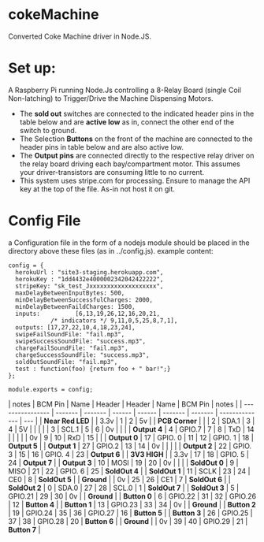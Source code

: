 # cokeMachine

Converted Coke Machine driver in Node.JS.

# Set up:

A Raspberry Pi running Node.Js controlling a 8-Relay Board (single Coil Non-latching) to Trigger/Drive the Machine Dispensing Motors.

- The **sold out** switches are connected to the indicated header pins in the table below and are **active low** as in, connect the other end of the switch to ground.
- The Selection **Buttons** on the front of the machine are connected to the header pins in table below and are also active low.
- The **Output pins** are connected directly to the respective relay driver on the relay board driving each bay/compartment motor. This assumes your driver-transistors are consuming little to no current.
- This system uses stripe.com for processing. Ensure to manage the API key at the top of the file. As-in not host it on git.

# Config File

a Configuration file in the form of a nodejs module should be placed in the directory
above these files (as in ../config.js). example content:

```
config = {
  herokuUrl : "site3-staging.herokuapp.com",
  herokuKey : "1dd4432e4000002342042422222",
  stripeKey: "sk_test_Jxxxxxxxxxxxxxxxxxxx",
  maxDelayBetweenInputBytes: 500,
  minDelayBetweenSuccessfulCharges: 2000,
  minDelayBetweenFaildCharges: 1500,
  inputs:          [6,13,19,26,12,16,20,21,
    		/* indicators */ 9,11,0,5,25,8,7,1],
  outputs: [17,27,22,10,4,18,23,24],
  swipeFailSoundFile: "fail.mp3",
  swipeSuccessSoundFile: "success.mp3",
  chargeFailSoundFile: "fail.mp3",
  chargeSuccessSoundFile: "success.mp3",
  soldOutSoundFile: "fail.mp3",
  test : function(foo) {return foo + " bar!";}
};

module.exports = config;

```

| notes            | BCM Pin | Name    | Header | Header | Name    | BCM Pin | notes          |
| ---------------- | ------- | ------- | ------ | ------ | ------- | ------- | -------------- | --- |
| **Near Red LED** |         | 3.3v    | 1      | 2      | 5v      |         | **PCB Corner** |
|                  | 2       | SDA.1   | 3      | 4      | 5V      |         |                |
|                  | 3       | SCL.1   | 5      | 6      | 0v      |         |                |
| **Output 4**     | 4       | GPIO.7  | 7      | 8      | TxD     | 14      |                |
|                  |         | 0v      | 9      | 10     | RxD     | 15      |                |
| **Output 0**     | 17      | GPIO. 0 | 11     | 12     | GPIO. 1 | 18      | **Output 5**   |
| **Output 1**     | 27      | GPIO.2  | 13     | 14     | 0v      |         |                |     |
| **Output 2**     | 22      | GPIO. 3 | 15     | 16     | GPIO. 4 | 23      | **Output 6**   |
| **3V3 HIGH**     |         | 3.3v    | 17     | 18     | GPIO. 5 | 24      | **Output 7**   |
| **Output 3**     | 10      | MOSI    | 19     | 20     | 0v      |         |                |
| **SoldOut 0**    | 9       | MISO    | 21     | 22     | GPIO. 6 | 25      | **SoldOut 4**  |
| **SoldOut 1**    | 11      | SCLK    | 23     | 24     | CE0     | 8       | **SoldOut 5**  |
| **Ground**       |         | 0v      | 25     | 26     | CE1     | 7       | **SoldOut 6**  |
| **SoldOut 2**    | 0       | SDA.0   | 27     | 28     | SCL.0   | 1       | **SoldOut 7**  |
| **SoldOut 3**    | 5       | GPIO.21 | 29     | 30     | 0v      |         | **Ground**     |
| **Button 0**     | 6       | GPIO.22 | 31     | 32     | GPIO.26 | 12      | **Button 4**   |
| **Button 1**     | 13      | GPIO.23 | 33     | 34     | 0v      |         | **Ground**     |
| **Button 2**     | 19      | GPIO.24 | 35     | 36     | GPIO.27 | 16      | **Button 5**   |
| **Button 3**     | 26      | GPIO.25 | 37     | 38     | GPIO.28 | 20      | **Button 6**   |
| **Ground**       |         | 0v      | 39     | 40     | GPIO.29 | 21      | **Button 7**   |
